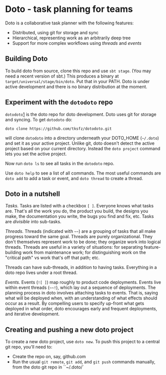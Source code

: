 Doto - task planning for teams
==============================

Doto is a collaborative task planner with the following features:
- Distributed, using git for storage and sync
- Hierarchical, representing work as an arbitrarily deep tree
- Support for more complex workflows using _threads_ and _events_

Building Doto
-------------

To build doto from source, clone this repo and use `sbt stage`. (You may need a recent version of sbt.) This produces a binary at `target/universal/stage/bin/doto`. Put that in your PATH. Doto is under active development and there is no binary distribution at the moment.


Experiment with the `dotodoto` repo
-----------------------------------
`dotodoto`[1] is the doto repo for doto development. Doto uses git for storage and syncing. To get `dotodoto` do:

```
doto clone https://github.com/tksfz/dotodoto.git
```

will clone `dotodoto` into a directory underneath your DOTO_HOME (`~/.doto`) and set it as your active project. Unlike git, doto doesn't detect the active project based on your current directory. Instead the `doto project` command lets you set the active project.

Now run `doto ls` to see all tasks in the `dotodoto` repo.

Use `doto help` to see a list of all commands. The most useful commands are `doto add` to add a task or event, and `doto thread` to create a thread.

Doto in a nutshell
------------------

*Tasks.* Tasks are listed with a checkbox `[ ]`. Everyone knows what tasks are. That's all the work you do, the product you build, the designs you make, the documentation you write, the bugs you find and fix, etc. Tasks are _divisible_ into sub-tasks.

*Threads.* Threads (indicated with `~~`) are a grouping of tasks that all make progress toward the same goal. Threads are purely organizational. They don't themselves represent work to be done; they organize work into logical threads. Threads are useful in a variety of situations: for separating feature-building work from maintenance work; for distinguishing work on the "critical path" vs work that's off that path; etc.

Threads can have sub-threads, in addition to having tasks. Everything in a doto repo lives under a root thread.

*Events.* Events (`![ ]`) map roughly to product code deployments. Events live within event threads (`~~!`), which lay out a sequence of deployments. The planning process in doto involves attaching tasks to events. That is, saying what will be deployed when, with an understanding of what effects should occur as a result. By compelling users to specify up-front what gets deployed in what order, doto encourages early and frequent deployments, and iterative development.

Creating and pushing a new doto project
---------------------------------------

To create a new doto project, use `doto new`. To push this project to a central git repo, you'll need to:
- Create the repo on, say, github.com
- Run the usual `git remote`, `git add`, and `git push` commands manually, from the doto git repo in ``~/.doto/<project name>`

[1]: https://github.com/tksfz/dotodoto
